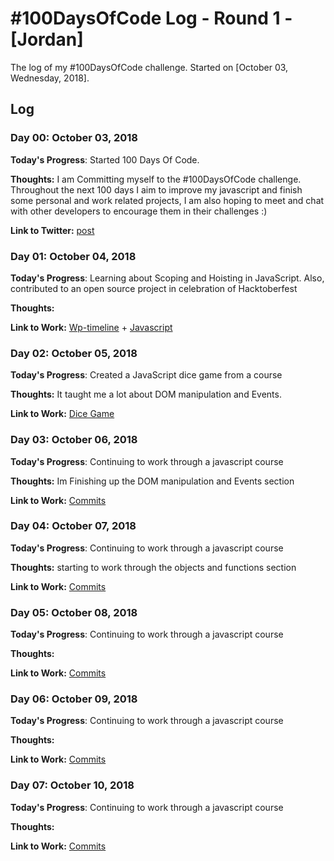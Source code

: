 
# #100DaysOfCode Log - Round 1 - [Jordan]

The log of my #100DaysOfCode challenge. Started on [October 03, Wednesday, 2018].

## Log

### Day 00: October 03, 2018

**Today's Progress**: Started 100 Days Of Code.

**Thoughts:** I am Committing myself to the #100DaysOfCode challenge. Throughout the next 100 days I aim to improve my javascript and finish some personal and work related projects, I am also hoping to meet and chat with other developers to encourage them in their challenges :)   

**Link to Twitter:** [post](https://twitter.com/FoxyKatka/status/1047393020495245312)

### Day 01: October 04, 2018

**Today's Progress**: Learning about Scoping and Hoisting in JavaScript. Also, contributed to an open source project in celebration of Hacktoberfest

**Thoughts:**    

**Link to Work:** [Wp-timeline](https://github.com/12bitvn/wordpress-timeline/pull/3) + [Javascript](https://github.com/FoxyKatka/Random/tree/master/Javascript/CJC%20-%20js/03%20Lectures)

### Day 02: October 05, 2018

**Today's Progress**: Created a JavaScript dice game from a course

**Thoughts:**  It taught me a lot about DOM manipulation and Events.

**Link to Work:** [Dice Game](https://github.com/FoxyKatka/Random/tree/master/Javascript/CJC%20-%20js/04%20DOM%20Manipulation%20and%20Events)

### Day 03: October 06, 2018

**Today's Progress**: Continuing to work through a javascript course

**Thoughts:**  Im Finishing up the DOM manipulation and Events section

**Link to Work:** [Commits]()

### Day 04: October 07, 2018

**Today's Progress**: Continuing to work through a javascript course

**Thoughts:**  starting to work through the objects and functions section 

**Link to Work:** [Commits]()

### Day 05: October 08, 2018

**Today's Progress**: Continuing to work through a javascript course

**Thoughts:**  

**Link to Work:** [Commits]()

### Day 06: October 09, 2018

**Today's Progress**: Continuing to work through a javascript course

**Thoughts:**  

**Link to Work:** [Commits]()

### Day 07: October 10, 2018

**Today's Progress**: Continuing to work through a javascript course

**Thoughts:**  

**Link to Work:** [Commits]()